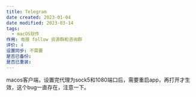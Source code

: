 ```yaml
---
title: Telegram
date created: 2023-01-04
date modified: 2023-03-14
tags:
  - macOS软件
作用: 电报 follow 资源群和咨询群
评价: 4
设置同步: 不需要
是否已备份:
是否已重装:
---
```


macos客户端，设置完代理为sock5和1080端口后，需要重启app，再打开才生效，这个bug一直存在，注意一下。
